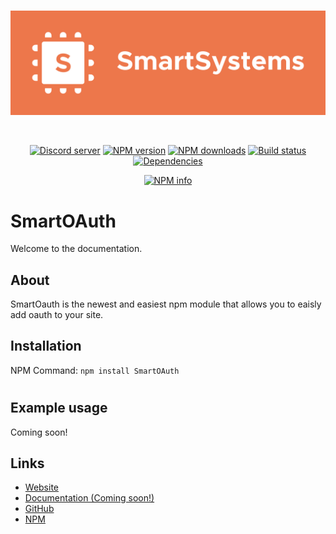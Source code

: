 <div align="center">
  <br />
  <p>
    <a href="https://smart-systems.xyz"><img src="../SMSBannerC.png" width="546" alt="SMS Logo" id="banner" /></a>
  </p>
  <br>
  <p>
    <a href="https://discord.gg/J7j4wJQ"><img src="https://img.shields.io/discord/651322583328751627?color=7289da&logo=discord&logoColor=white" alt="Discord server" /></a>
    <a href="https://www.npmjs.com/package/smartoauth"><img src="https://img.shields.io/npm/v/smartoauth.svg?maxAge=3600" alt="NPM version" /></a>
    <a href="https://www.npmjs.com/package/smartoauth"><img src="https://img.shields.io/npm/dt/smartoauth.svg?maxAge=3600" alt="NPM downloads" /></a>
    <a href="https://travis-ci.org/SmartSystemsGithub/smartoauth"><img src="https://travis-ci.org/SmartSystemsGithub/smartoauth.svg" alt="Build status" /></a>
    <a href="https://david-dm.org/SmartSystemsGithub/smartoauth"><img src="https://img.shields.io/david/SmartSystemsGithub/smartoauth.svg?maxAge=3600" alt="Dependencies" /></a></a>
  </p>
  <p>
    <a href="https://nodei.co/npm/smartoauth/"><img src="https://nodei.co/npm/smartoauth.png?downloads=true&stars=true" alt="NPM info" /></a>
  </p>
</div>

# SmartOAuth

Welcome to the documentation.

## About

SmartOauth is the newest and easiest npm module that allows you to eaisly add oauth to your site.


## Installation

NPM Command: `npm install SmartOAuth` 

#
## Example usage

Coming soon!

## Links

- [Website](https://smart-systems.xyz/)
- [Documentation (Coming soon!)](https://docs.smart-systems.xyz)
- [GitHub](https://github.com/SmartSystemsGithub/SmartOAuth)
- [NPM](https://www.npmjs.com/package/smartoauth)
